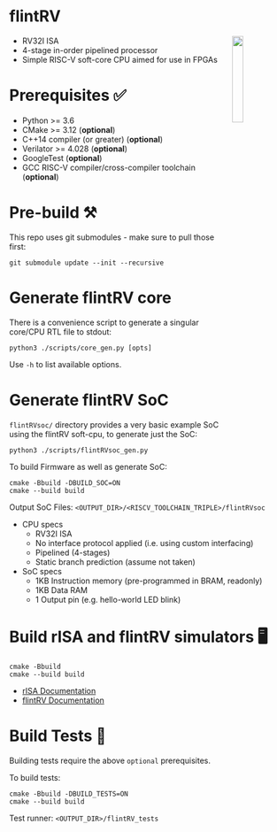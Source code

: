 # flintRV

<img src="https://devbored.io/images/flintRV_logo.png" width="20%" align="right"/>

- RV32I ISA
- 4-stage in-order pipelined processor
- Simple RISC-V soft-core CPU aimed for use in FPGAs

# Prerequisites ✅
- Python >= 3.6
- CMake >= 3.12 (**optional**)
- C++14 compiler (or greater) (**optional**)
- Verilator >= 4.028 (**optional**)
- GoogleTest (**optional**)
- GCC RISC-V compiler/cross-compiler toolchain (**optional**)

# Pre-build ⚒️
This repo uses git submodules - make sure to pull those first:

    git submodule update --init --recursive

# Generate flintRV core
There is a convenience script to generate a singular core/CPU RTL file to stdout:

    python3 ./scripts/core_gen.py [opts]

Use `-h` to list available options.

# Generate flintRV SoC
`flintRVsoc/` directory provides a very basic example SoC using the flintRV soft-cpu, to generate just the SoC: 

    python3 ./scripts/flintRVsoc_gen.py

To build Firmware as well as generate SoC:

    cmake -Bbuild -DBUILD_SOC=ON
    cmake --build build

Output SoC Files: `<OUTPUT_DIR>/<RISCV_TOOLCHAIN_TRIPLE>/flintRVsoc`

- CPU specs
    - RV32I ISA
    - No interface protocol applied (i.e. using custom interfacing)
    - Pipelined (4-stages)
    - Static branch prediction (assume not taken)
- SoC specs
    - 1KB Instruction memory (pre-programmed in BRAM, readonly)
    - 1KB Data RAM
    - 1 Output pin (e.g. hello-world LED blink)

# Build rISA and flintRV simulators 🖥

    cmake -Bbuild
    cmake --build build

- [rISA Documentation](./sim/risa/README.md)
- [flintRV Documentation](./sim/flintRV/README.md)

# Build Tests 🧪
Building tests require the above `optional` prerequisites.

To build tests:

    cmake -Bbuild -DBUILD_TESTS=ON
    cmake --build build

Test runner: `<OUTPUT_DIR>/flintRV_tests`
